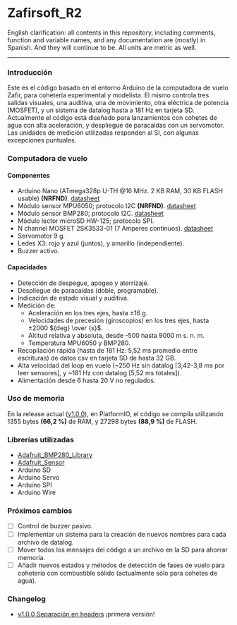 # Zafirsoft_R2

English clarification: all contents in this repository, including comments, function and variable names, and any documentation are (mostly) in Spanish. And they will continue to be. All units are metric as well.

___
### Introducción
Este es el código basado en el entorno Arduino de la computadora de vuelo Zafir, para cohetería experimental y modelista. El mismo controla tres salidas visuales, una auditiva, una de movimiento, otra eléctrica de potencia (MOSFET), y un sistema de datalog hasta a 181 Hz en tarjeta SD. Actualmente el código está diseñado para lanzamientos con cohetes de agua con alta aceleración, y despliegue de paracaídas con un servomotor. Las unidades de medición utilizadas responden al SI, con algunas excepciones puntuales.

### Computadora de vuelo
#### Componentes
+ Arduino Nano (ATmega328p U-TH @16 MHz. 2 KB RAM, 30 KB FLASH usable) **(NRFND)**. [datasheet](https://ww1.microchip.com/downloads/en/DeviceDoc/Atmel-7810-Automotive-Microcontrollers-ATmega328P_Datasheet.pdf)
+ Módulo sensor MPU6050; protocolo I2C **(NRFND)**. [datasheet](https://invensense.tdk.com/wp-content/uploads/2015/02/MPU-6000-Datasheet1.pdf)
+ Módulo sensor BMP280; protocolo I2C. [datasheet](https://www.bosch-sensortec.com/media/boschsensortec/downloads/datasheets/bst-bmp280-ds001.pdf)
+ Módulo lector microSD HW-125; protocolo SPI.
+ N channel MOSFET 2SK3533-01 (7 Amperes continuos). [datasheet](https://pdf1.alldatasheet.com/datasheet-pdf/view/422439/FUJI/2SK3533-01.html)
+ Servomotor 9 g.
+ Ledes X3: rojo y azul (juntos), y amarillo (independiente).
+ Buzzer activo.

#### Capacidades
+ Detección de despegue, apogeo y aterrizaje.
+ Despliegue de paracaídas (doble, programable).
+ Indicación de estado visual y auditiva.
+ Medición de:
  + Aceleración en los tres ejes, hasta ±16 g.
  + Velocidades de precesión (giroscopios) en los tres ejes, hasta ±2000 ${deg} \over {s}$.
  + Altitud relativa y absoluta, desde -500 hasta 9000 m s. n. m.
  + Temperatura MPU6050 y BMP280.
+ Recopilación rápida (hasta de 181 Hz: 5,52 ms promedio entre escrituras) de datos csv en tarjeta SD de hasta 32 GB.
+ Alta velocidad del loop en vuelo (~250 Hz sin datalog [3,42-3,8 ms por leer sensores], y ~181 Hz con datalog [5,52 ms totales]).
+ Alimentación desde 6 hasta 20 V no regulados.

### Uso de memoria
En la release actual ([v1.0.0](https://github.com/Quintana-S-E/Zafirsoft_R2/releases/tag/v1.0.0)), en PlatformIO, el código se compila utilizando 1355 bytes **(66,2 %)** de RAM, y 27298 bytes **(88,9 %)** de FLASH.

### Librerías utilizadas
+ [Adafruit_BMP280_Library](https://github.com/adafruit/Adafruit_BMP280_Library)
+ [Adafruit_Sensor](https://github.com/adafruit/Adafruit_Sensor)
+ Arduino SD
+ Arduino Servo
+ Arduino SPI
+ Arduino Wire

### Próximos cambios
+ [ ] Control de buzzer pasivo.
+ [ ] Implementar un sistema para la creación de nuevos nombres para cada archivo de datalog.
+ [ ] Mover todos los mensajes del código a un archivo en la SD para ahorrar memoria.
+ [ ] Añadir nuevos estados y métodos de detección de fases de vuelo para cohetería con combustible sólido (actualmente sólo para cohetes de agua).

### Changelog
+ [v1.0.0 Separación en headers](https://github.com/Quintana-S-E/Zafirsoft_R2/releases/tag/v1.0.0) ¡primera versión!
